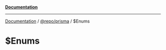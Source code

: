 [**Documentation**](../../../../README.md)

***

[Documentation](../../../../README.md) / [@repo/prisma](../../README.md) / $Enums

# $Enums

